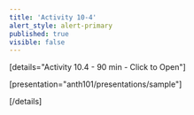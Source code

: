 ```yaml
---
title: 'Activity 10-4'
alert_style: alert-primary
published: true
visible: false
---
```


<!-- Title of the toggle goes between quotation marks. -->
[details="Activity 10.4 - 90 min - Click to Open"]

<!-- Enter content and instructions here. -->

[presentation="anth101/presentations/sample"]

[/details]  
